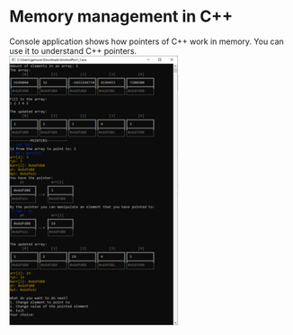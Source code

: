 # Memory management in C++
Console application shows how pointers of C++ work in memory. You can use it to understand C++ pointers.
<img src="https://raw.githubusercontent.com/Gamurar/docs/master/cplusplus-console.PNG" width="300">
